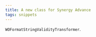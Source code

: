 ```yaml
---
title: A new class for Synergy Advance
tags: snippets
---
```


`WOFormatStringValidityTransformer`.
